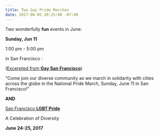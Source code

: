 ```yaml
---
title: Two Gay Pride Marches
date: 2017-06-05 20:25:00 -07:00
---
```


Two wonderfully **fun** events in June:
 
**Sunday, Jun 11**

1:00 pm - 5:00 pm 

in San Francisco :

([Excerpted from **Gay San Francisco**](http://sanfrancisco.gaycities.com/events/780547-national-pride-march-san-francisco))

"Come join our diverse community as we march in solidarity with cities across the globe in the National Pride March, Sunday, June 11 in San Francisco!"

**AND**

[San Francisco **LGBT Pride**](http://www.sfpride.org/schedule/)

A Celebration of Diversity

**June 24-25, 2017**



